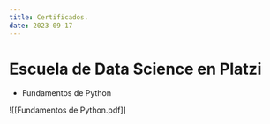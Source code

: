 ```yaml
---
title: Certificados.
date: 2023-09-17
---
```

# Escuela de Data Science en Platzi

* Fundamentos de Python

![[Fundamentos de Python.pdf]]

